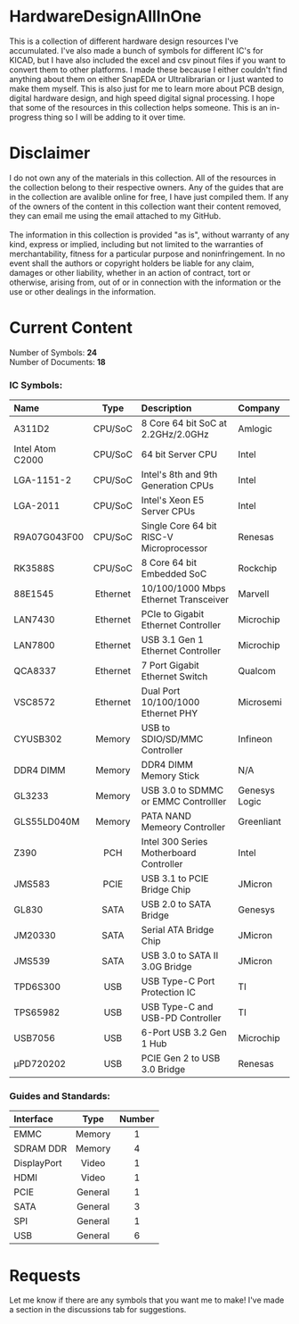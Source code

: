 # HardwareDesignAllInOne
This is a collection of different hardware design resources I've accumulated. I've also made a bunch of symbols for different IC's for KICAD, but I have also included the excel and csv pinout files if you want to convert them to other platforms. I made these because I either couldn't find anything about them on either SnapEDA or Ultralibrarian or I just wanted to make them myself. This is also just for me to learn more about PCB design, digital hardware design, and high speed digital signal processing. I hope that some of the resources in this collection helps someone. This is an in-progress thing so I will be adding to it over time.

# Disclaimer
I do not own any of the materials in this collection. 
All of the resources in the collection belong to their respective owners. 
Any of the guides that are in the collection are avalible online for free, I have just compiled them.
If any of the owners of the content in this collection want their content removed, they can email me using the email attached to my GitHub.<br />
<br />
The information in this collection is provided "as is", without warranty of any kind, express or implied, including but not limited to the warranties of merchantability, fitness for a particular purpose and noninfringement. In no event shall the authors or copyright holders be liable for any claim, damages or other liability, whether in an action of contract, tort or otherwise, arising from, out of or in connection with the information or the use or other dealings in the information.

# Current Content
Number of Symbols: **24** <br />
Number of Documents:  **18** <br />

### IC Symbols:
| Name              | Type | Description                           | Company     |
| :---------------- | :---: | :------------------------------------ | :---------- |
| A311D2           | CPU/SoC | 8 Core 64 bit SoC at 2.2GHz/2.0GHz           | Amlogic    |
| Intel Atom C2000  | CPU/SoC | 64 bit Server CPU                     | Intel       |
| LGA-1151-2 | CPU/SoC | Intel's 8th and 9th Generation CPUs | Intel |
| LGA-2011 | CPU/SoC | Intel's Xeon E5 Server CPUs | Intel |
| R9A07G043F00      | CPU/SoC | Single Core 64 bit RISC-V Microprocessor| Renesas    |
| RK3588S           | CPU/SoC | 8 Core 64 bit Embedded SoC            | Rockchip    |
| 88E1545           | Ethernet | 10/100/1000 Mbps Ethernet Transceiver | Marvell     |
| LAN7430           | Ethernet | PCIe to Gigabit Ethernet Controller   | Microchip          |
| LAN7800           | Ethernet | USB 3.1 Gen 1 Ethernet Controller     | Microchip          |
| QCA8337           | Ethernet | 7 Port Gigabit Ethernet Switch        | Qualcom     |
| VSC8572           | Ethernet | Dual Port 10/100/1000 Ethernet PHY    | Microsemi   |
| CYUSB302          | Memory | USB to SDIO/SD/MMC Controller         | Infineon    |
| DDR4 DIMM   | Memory | DDR4 DIMM Memory Stick| N/A|
| GL3233       | Memory | USB 3.0 to SDMMC or EMMC Controlller         | Genesys Logic|
| GLS55LD040M       | Memory | PATA NAND Memeory Controller          | Greenliant  |
| Z390 | PCH | Intel 300 Series Motherboard Controller | Intel |
| JMS583           | PCIE | USB 3.1 to PCIE Bridge Chip                | JMicron     |
| GL830       | SATA | USB 2.0 to SATA Bridge           | Genesys  |
| JM20330           | SATA | Serial ATA Bridge Chip                | JMicron     |
| JMS539            | SATA | USB 3.0 to SATA II 3.0G Bridge        | JMicron     |
| TPD6S300          | USB | USB Type-C Port Protection IC         | TI          |
| TPS65982          | USB | USB Type-C and USB-PD Controller      | TI          |
| USB7056           | USB | 6-Port USB 3.2 Gen 1 Hub              | Microchip   |
| μPD720202         | USB | PCIE Gen 2 to USB 3.0 Bridge                | Renesas     |

### Guides and Standards:
| Interface | Type | Number |
| :--- | :---:| :---: |
| EMMC  | Memory | 1 |
| SDRAM DDR | Memory | 4 |
| DisplayPort | Video | 1 |
| HDMI | Video | 1 |
| PCIE | General | 1 |
| SATA | General | 3 |
| SPI | General | 1  |
| USB | General | 6 |

# Requests
Let me know if there are any symbols that you want me to make! I've made a section in the discussions tab for suggestions.
